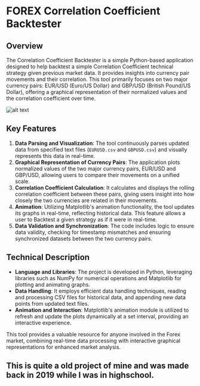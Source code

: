 # FOREX Correlation Coefficient Backtester

## Overview
The Correlation Coefficient Backtester is a simple Python-based application designed to help backtest a simple Correlation Coefficient technical strategy given previous market data. It provides insights into currency pair movements and their correlation. This tool primarily focuses on two major currency pairs: EUR/USD (Euro/US Dollar) and GBP/USD (British Pound/US Dollar), offering a graphical representation of their normalized values and the correlation coefficient over time.

![alt text](https://imgur.com/PtnDsFF.gif)

## Key Features
1. **Data Parsing and Visualization**: The tool continuously parses updated data from specified text files (`EURUSD.csv` and `GBPUSD.csv`) and visually represents this data in real-time.
2. **Graphical Representation of Currency Pairs**: The application plots normalized values of the two major currency pairs, EUR/USD and GBP/USD, allowing users to compare their movements on a unified scale.
3. **Correlation Coefficient Calculation**: It calculates and displays the rolling correlation coefficient between these pairs, giving users insight into how closely the two currencies are related in their movements.
4. **Animation**: Utilizing Matplotlib's animation functionality, the tool updates its graphs in real-time, reflecting historical data. This feature allows a user to Backtest a given strategy as if it were in real-time.
5. **Data Validation and Synchronization**: The code includes logic to ensure data validity, checking for timestamp mismatches and ensuring synchronized datasets between the two currency pairs.

## Technical Description
- **Language and Libraries**: The project is developed in Python, leveraging libraries such as NumPy for numerical operations and Matplotlib for plotting and animating graphs.
- **Data Handling**: It employs efficient data handling techniques, reading and processing CSV files for historical data, and appending new data points from updated text files.
- **Animation and Interaction**: Matplotlib's animation module is utilized to refresh and update the plots dynamically at a set interval, providing an interactive experience.

This tool provides a valuable resource for anyone involved in the Forex market, combining real-time data processing with interactive graphical representations for enhanced market analysis.

## This is quite a old project of mine and was made back in 2019 while I was in highschool.
